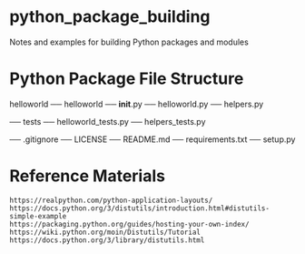 # python_package_building
Notes and examples for building Python packages and modules

  # Python Package File Structure
  helloworld
  ── helloworld
     ── __init__.py
     ── helloworld.py
     ── helpers.py

  ── tests
     ── helloworld_tests.py
     ── helpers_tests.py

  ── .gitignore
  ── LICENSE
  ── README.md
  ── requirements.txt
  ── setup.py

  # Reference Materials
    https://realpython.com/python-application-layouts/
    https://docs.python.org/3/distutils/introduction.html#distutils-simple-example
    https://packaging.python.org/guides/hosting-your-own-index/
    https://wiki.python.org/moin/Distutils/Tutorial
    https://docs.python.org/3/library/distutils.html
    
